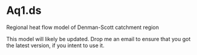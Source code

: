 # Aq1.ds
Regional heat flow model of Denman-Scott catchment region

This model will likely be updated. Drop me an email to ensure that you got the latest version, if you intent to use it. 
